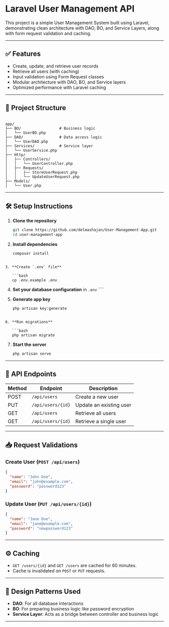 # Laravel User Management API

This project is a simple User Management System built using Laravel, demonstrating clean architecture with DAO, BO, and Service Layers, along with form request validation and caching.

---

## ✅ Features

- Create, update, and retrieve user records
- Retrieve all users (with caching)
- Input validation using Form Request classes
- Modular architecture with DAO, BO, and Service layers
- Optimized performance with Laravel caching

---

## 📁 Project Structure

```

app/
├── BO/                 # Business logic
│   └── UserBO.php
├── DAO/                # Data access logic
│   └── UserDAO.php
├── Services/           # Service layer
│   └── UserService.php
├── Http/
│   ├── Controllers/
│   │   └── UserController.php
│   ├── Requests/
│   │   ├── StoreUserRequest.php
│   │   └── UpdateUserRequest.php
├── Models/
│   └── User.php

````

---

## 🛠 Setup Instructions

1. **Clone the repository**
   ```bash
   git clone https://github.com/delmashajan/User-Management-App.git
   cd user-management-app
   ````

2. **Install dependencies**

   ```bash
   composer install
````

3. **Create `.env` file**

   ```bash
   cp .env.example .env
   ````

4. **Set your database configuration** in `.env` ````

5. **Generate app key**

   ```bash
   php artisan key:generate
````

6. **Run migrations**

   ```bash
   php artisan migrate
   ````

7. **Start the server**

   ```bash
   php artisan serve
   ```

---

## 🔌 API Endpoints

| Method | Endpoint          | Description             |
| ------ | ----------------- | ----------------------- |
| POST   | `/api/users`      | Create a new user       |
| PUT    | `/api/users/{id}` | Update an existing user |
| GET    | `/api/users`      | Retrieve all users      |
| GET    | `/api/users/{id}` | Retrieve a single user  |

---

## 📥 Request Validations

### Create User (`POST /api/users`)

```json
{
  "name": "John Doe",
  "email": "john@example.com",
  "password": "password123"
}
```

### Update User (`PUT /api/users/{id}`)

```json
{
  "name": "Jane Doe",
  "email": "jane@example.com",
  "password": "newpassword123"
}
```

---

## ⚙️ Caching

* `GET /users/{id}` and `GET /users` are cached for 60 minutes.
* Cache is invalidated on `POST` or `PUT` requests.

---

## 📌 Design Patterns Used

* **DAO**: For all database interactions
* **BO**: For preparing business logic like password encryption
* **Service Layer**: Acts as a bridge between controller and business logic

---


